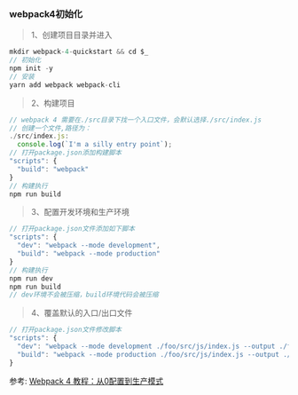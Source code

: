 ### webpack4初始化

>1、创建项目目录并进入
``` js
mkdir webpack-4-quickstart && cd $_
// 初始化
npm init -y
// 安装
yarn add webpack webpack-cli
```

>2、构建项目
``` js {3}
// webpack 4 需要在./src目录下找一个入口文件，会默认选择./src/index.js
// 创建一个文件,路径为：
./src/index.js:
  console.log(`I'm a silly entry point`);
// 打开package.json添加构建脚本
"scripts": {
  "build": "webpack"
}
// 构建执行
npm run build
```

>3、配置开发环境和生产环境
``` js
// 打开package.json文件添加如下脚本
"scripts": {
  "dev": "webpack --mode development",
  "build": "webpack --mode production"
}
// 构建执行
npm run dev
npm run build
// dev环境不会被压缩，build环境代码会被压缩
```

>4、覆盖默认的入口/出口文件
``` js
// 打开package.json文件修改脚本
"scripts": {
  "dev": "webpack --mode development ./foo/src/js/index.js --output ./foo/main.js",
  "build": "webpack --mode production ./foo/src/js/index.js --output ./foo/main.js"
}
```

参考: [Webpack 4 教程：从0配置到生产模式](https://juejin.im/post/5af934806fb9a07ab458bced)